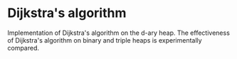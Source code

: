 # Dijkstra's algorithm
Implementation of Dijkstra's algorithm on the d-ary heap. The effectiveness of Dijkstra's algorithm on binary and triple heaps is experimentally compared.